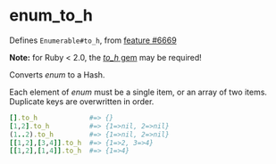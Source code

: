 enum_to_h
=========

Defines `Enumerable#to_h`, from [feature #6669](https://bugs.ruby-lang.org/issues/6669)

**Note:** for Ruby < 2.0, the [*to_h* gem](https://rubygems.org/gems/to_h) may be required!

Converts *enum* to a Hash.

Each element of *enum* must be a single item, or an array of two items.
Duplicate keys are overwritten in order.

```ruby
[].to_h             #=> {}
[1,2].to_h          #=> {1=>nil, 2=>nil}
(1..2).to_h         #=> {1=>nil, 2=>nil}
[[1,2],[3,4]].to_h  #=> {1=>2, 3=>4}
[[1,2],[1,4]].to_h  #=> {1=>4}
```

